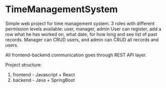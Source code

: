 # TimeManagementSystem

Simple web project for time management system.
3 roles with different permission levels available: user, manager, admin
User can register, add a row what he has worked on, what date, for how long and see list of past records. Manager can CRUD users, and admin can CRUD all records and users.

All frontend-backend communication goes through REST API layer.

Project structure:
1) frontend - Javascript + React
2) backend - Java + SpringBoot